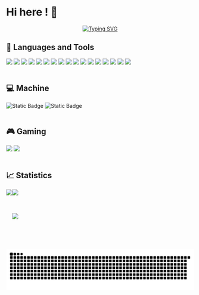 # Hi here ! 👋

<p align='center'>
  <a href="https://git.io/typing-svg"><img src="https://readme-typing-svg.herokuapp.com?font=Fira+Code&pause=1000&background=FF5FC804&random=false&width=435&separator=%3C&lines=if(you+%3D+'welcome')+printf('Hello');%3Cto+be+continue..." alt="Typing SVG" /></a>
</p>


##  🔧 Languages and Tools
<div>
  <img src="https://img.shields.io/badge/html5-white?style=for-the-badge&logo=html5">
  <img src="https://img.shields.io/badge/css3-white?style=for-the-badge&logo=css3&logoColor=blue">
  <img src="https://img.shields.io/badge/markdown-white?style=for-the-badge&logo=markdown&logoColor=black">
  <img src="https://img.shields.io/badge/python-white?style=for-the-badge&logo=python&logoColor=blue">
  <img src="https://img.shields.io/badge/C-white?style=for-the-badge&logo=C&logoColor=blue">
  <img src="https://img.shields.io/badge/C%2B%2B-white?style=for-the-badge&logo=C%2B%2B&logoColor=blue">
  <img src="https://img.shields.io/badge/vscode-white?style=for-the-badge&logo=visual%20studio%20code&logoColor=blue">
  <img src="https://img.shields.io/badge/notion-white?style=for-the-badge&logo=notion&logoColor=black">
  <img src="https://img.shields.io/badge/git-white?style=for-the-badge&logo=git&logoColor=orange">
  <img src="https://img.shields.io/badge/node.js-white?style=for-the-badge&logo=node.js&logoColor=green">
  <img src="https://img.shields.io/badge/anaconda-white?style=for-the-badge&logo=anaconda&logoColor=green">
  <img src="https://img.shields.io/badge/vim-white?style=for-the-badge&logo=vim&logoColor=black">
  <img src="https://img.shields.io/badge/github-white?style=for-the-badge&logo=github&logoColor=black">
  <img src="https://img.shields.io/badge/vercel-white?style=for-the-badge&logo=vercel&logoColor=black">
  <img src="https://img.shields.io/badge/cloudflare-white?style=for-the-badge&logo=cloudflare&logoColor=orange">
  <img src="https://img.shields.io/badge/Google%20Chrome-white?style=for-the-badge&logo=Google%20Chrome&logoColor=blue">
  <img src="https://img.shields.io/badge/hexo-white?style=for-the-badge&logo=hexo&logoColor=blue">
</div>
<br>

## 💻 Machine
<div>
  <img alt="Static Badge" src="https://img.shields.io/badge/win10-blue?style=for-the-badge&logo=windows&logoColor=blue&label=Windows&labelColor=white">
  <img alt="Static Badge" src="https://img.shields.io/badge/rtx3050-green?style=for-the-badge&logo=NVIDIA&logoColor=green&label=Windows&labelColor=white">
</div>
<br>

## 🎮 Gaming
<div>
  <img src="https://img.shields.io/badge/steam-black?style=for-the-badge&logo=steam&logoColor=white">
  <img src="https://img.shields.io/badge/epic games-black?style=for-the-badge&logo=epicgames&logoColor=white">
</div>
<br>

## 📈 Statistics
<div>
  <span>
    <img align="left" src="https://github-readme-stats.vercel.app/api?username=demonq0q&hide=issues&show_icons=true&theme=white&layout=compact" height=160 />
  </span>

  <span>
    <img src="https://github-readme-stats.vercel.app/api/top-langs/?username=anuraghazra&layout=compact" height=160 />
  </span>
</div>

<p>&nbsp</p>

<div>
  <img src="https://github-readme-activity-graph.vercel.app/graph?username=demonq0q&bg_color=ffffff&color=000000&line=00eeff&point=ffcf24&area=true&hide_border=true" />
</div>

<p>&nbsp</p>

![code-svg](arrest/code-contribute.svg)

